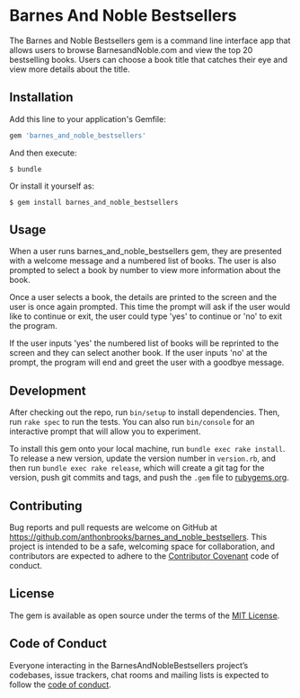 # Barnes And Noble Bestsellers

The Barnes and Noble Bestsellers gem is a command line interface app that allows users to browse BarnesandNoble.com and view the top 20 bestselling books. Users can choose a book title that catches their eye and view more details about the title. 

## Installation

Add this line to your application's Gemfile:

```ruby
gem 'barnes_and_noble_bestsellers'
```

And then execute:

    $ bundle

Or install it yourself as:

    $ gem install barnes_and_noble_bestsellers

## Usage

When a user runs barnes_and_noble_bestsellers gem, they are presented with a welcome message and a numbered list of books. The user is also prompted to select a book by number to view more information about the book.

Once a user selects a book, the details are printed to the screen and the user is once again prompted. This time the prompt will ask if the user would like to continue or exit, the user could type 'yes' to continue or 'no' to exit the program.

If the user inputs 'yes' the numbered list of books will be reprinted to the screen and they can select another book. If the user inputs 'no' at the prompt, the program will end and greet the user with a goodbye message. 

## Development

After checking out the repo, run `bin/setup` to install dependencies. Then, run `rake spec` to run the tests. You can also run `bin/console` for an interactive prompt that will allow you to experiment.

To install this gem onto your local machine, run `bundle exec rake install`. To release a new version, update the version number in `version.rb`, and then run `bundle exec rake release`, which will create a git tag for the version, push git commits and tags, and push the `.gem` file to [rubygems.org](https://rubygems.org).

## Contributing

Bug reports and pull requests are welcome on GitHub at https://github.com/anthonbrooks/barnes_and_noble_bestsellers. This project is intended to be a safe, welcoming space for collaboration, and contributors are expected to adhere to the [Contributor Covenant](http://contributor-covenant.org) code of conduct.

## License

The gem is available as open source under the terms of the [MIT License](https://opensource.org/licenses/MIT).

## Code of Conduct

Everyone interacting in the BarnesAndNobleBestsellers project’s codebases, issue trackers, chat rooms and mailing lists is expected to follow the [code of conduct](https://github.com/[USERNAME]/barnes_and_noble_bestsellers/blob/master/CODE_OF_CONDUCT.md).
